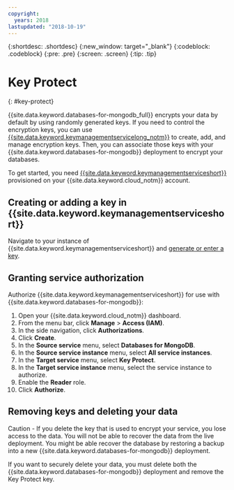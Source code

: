 ```yaml
---
copyright:
  years: 2018
lastupdated: "2018-10-19"
---
```


{:shortdesc: .shortdesc}
{:new_window: target="_blank"}
{:codeblock: .codeblock}
{:pre: .pre}
{:screen: .screen}
{:tip: .tip}

# Key Protect
{: #key-protect}

{{site.data.keyword.databases-for-mongodb_full}} encrypts your data by default by using randomly generated keys. If you need to control the encryption keys, you can use [{{site.data.keyword.keymanagementservicelong_notm}}](/docs/services/key-protect?topic=key-protect-getting-started-with-key-protect) to create, add, and manage encryption keys. Then, you can associate those keys with your {{site.data.keyword.databases-for-mongodb}} deployment to encrypt your databases.

To get started, you need [{{site.data.keyword.keymanagementserviceshort}}](https://{DomainName}/catalog/services/key-protect) provisioned on your {{site.data.keyword.cloud_notm}} account.

## Creating or adding a key in {{site.data.keyword.keymanagementserviceshort}}

Navigate to your instance of {{site.data.keyword.keymanagementserviceshort}} and [generate or enter a key](/docs/services/key-protect?topic=key-protect-getting-started-with-key-protect).

## Granting service authorization

Authorize {{site.data.keyword.keymanagementserviceshort}} for use with {{site.data.keyword.databases-for-mongodb}}:

1. Open your {{site.data.keyword.cloud_notm}} dashboard.
2. From the menu bar, click **Manage** &gt; **Access (IAM)**.
3. In the side navigation, click **Authorizations**.
4. Click **Create**.
5. In the **Source service** menu, select **Databases for MongoDB**.
6. In the **Source service instance** menu, select **All service instances**.
7. In the **Target service** menu, select **Key Protect**.
8. In the **Target service instance** menu, select the service instance to authorize.
9. Enable the **Reader** role.
10. Click **Authorize**.

## Removing keys and deleting your data

Caution - If you delete the key that is used to encrypt your service, you lose access to the data. You will not be able to recover the data from the live deployment. You might be able recover the database by restoring a backup into a new {{site.data.keyword.databases-for-mongodb}} deployment.

If you want to securely delete your data, you must delete both the {{site.data.keyword.databases-for-mongodb}} deployment and remove the Key Protect key.
